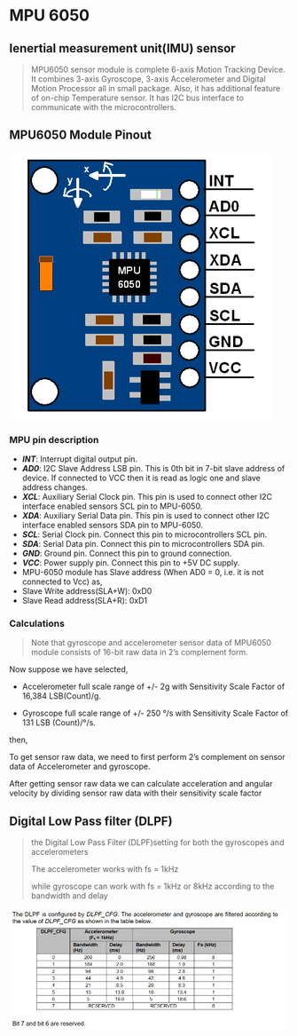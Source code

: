 # MPU 6050
## Ienertial measurement unit(**IMU**) sensor
> MPU6050 sensor module is complete 6-axis Motion Tracking Device. It combines 3-axis Gyroscope, 3-axis Accelerometer and Digital Motion Processor all in small package. Also, it has additional feature of on-chip Temperature sensor. It has I2C bus interface to communicate with the microcontrollers.

## MPU6050 Module Pinout
![IMU](img/MPU6050_Module.webp)
### MPU pin description
- ***INT***: Interrupt digital output pin.
- ***AD0***: I2C Slave Address LSB pin. This is 0th bit in 7-bit slave address of device. If connected to VCC then it is read as logic one and slave address changes.
- ***XCL***: Auxiliary Serial Clock pin. This pin is used to connect other I2C interface enabled sensors SCL pin to MPU-6050.
- ***XDA***: Auxiliary Serial Data pin. This pin is used to connect other I2C interface enabled sensors SDA pin to MPU-6050.
- ***SCL***: Serial Clock pin. Connect this pin to microcontrollers SCL pin.
- ***SDA***: Serial Data pin. Connect this pin to microcontrollers SDA pin.
- ***GND***: Ground pin. Connect this pin to ground connection.
- ***VCC***: Power supply pin. Connect this pin to +5V DC supply.
- MPU-6050 module has Slave address (When AD0 = 0, i.e. it is not connected to Vcc) as,
- Slave Write address(SLA+W): 0xD0
- Slave Read address(SLA+R): 0xD1

### Calculations
> Note that gyroscope and accelerometer sensor data of MPU6050 module consists of 16-bit raw data in 2’s complement form.

Now suppose we have selected,

-  Accelerometer full scale range of +/- 2g with Sensitivity Scale Factor of 16,384 LSB(Count)/g.

-  Gyroscope full scale range of +/- 250 °/s with Sensitivity Scale Factor of 131 LSB (Count)/°/s.

then,

To get sensor raw data, we need to first perform 2’s complement on sensor data of Accelerometer and gyroscope.

After getting sensor raw data we can calculate acceleration and angular velocity by dividing sensor raw data with their sensitivity scale factor

## Digital Low Pass filter (DLPF)
> the Digital Low Pass Filter (DLPF)setting for both the gyroscopes and accelerometers
>
> The accelerometer works with fs = 1kHz
>
> while gyroscope can work with fs = 1kHz or 8kHz according to the bandwidth and delay

![DLPF](img/DLPF.jpg)

